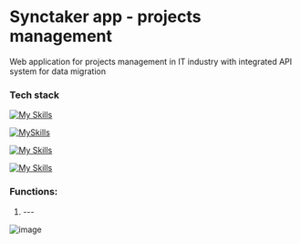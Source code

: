 # Synctaker app - projects management

Web application for projects management in IT industry with integrated API system for data migration

### Tech stack


[![My Skills](https://skillicons.dev/icons?i=html,css,bootstrap)](https://skillicons.dev)

[![MySkills](https://skillicons.dev/icons?i=cs)](https://skillicons.dev)

[![My Skills](https://skillicons.dev/icons?i=net)](https://skillicons.dev)

[![My Skills](https://skillicons.dev/icons?i=docker)](https://skillicons.dev)
 
### Functions:
  1. --- <br>


![image](https://github.com/user-attachments/assets/6f52ceea-1e22-4e4a-9067-1081d3857cf8)


  



